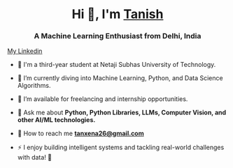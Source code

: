<h1 align="center">Hi 👋, I'm <a href="https://github.com/tanxena" target="blank">Tanish</a></h1>
<h3 align="center">A Machine Learning Enthusiast from Delhi, India</h3>

<p align="left"> <a href="https://www.linkedin.com/in/tanxena/" target="blank"> My Linkedin </a> </p>

- 🔭 I'm a third-year student at Netaji Subhas University of Technology.

- 🌟 I’m currently diving into Machine Learning, Python, and Data Science Algorithms.

- 🤝 I’m available for freelancing and internship opportunities.

- 💬 Ask me about **Python, Python Libraries, LLMs, Computer Vision, and other AI/ML technologies.**

- 📝 How to reach me <a href="mailto:tanxena26@gmail.com">**tanxena26@gmail.com**</a>

- ⚡ I enjoy building intelligent systems and tackling real-world challenges with data! 🚀

<br/>
